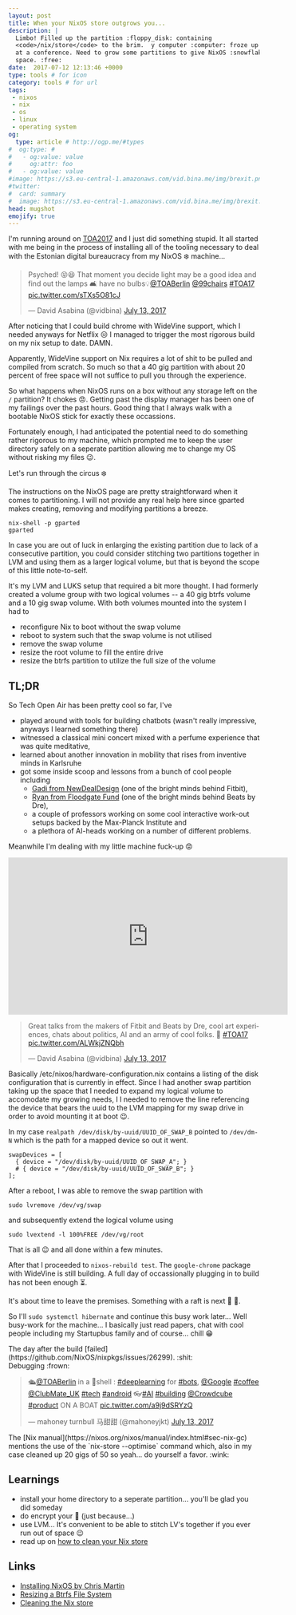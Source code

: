 ```yaml
---
layout: post
title: When your NixOS store outgrows you...
description: |
  Limbo! Filled up the partition :floppy_disk: containing
  <code>/nix/store</code> to the brim.  y computer :computer: froze up and I'm
  at a conference. Need to grow some partitions to give NixOS :snowflake: some
  space. :free:
date:  2017-07-12 12:13:46 +0000
type: tools # for icon
category: tools # for url
tags:
 - nixos
 - nix
 - os
 - linux
 - operating system
og:
  type: article # http://ogp.me/#types
#  og:type: #
#   - og:value: value
#     og:attr: foo
#   - og:value: value
#image: https://s3.eu-central-1.amazonaws.com/vid.bina.me/img/brexit.png
#twitter:
#  card: summary
#  image: https://s3.eu-central-1.amazonaws.com/vid.bina.me/img/brexit.png
head: mugshot
emojify: true
---
```

I'm running around on [TOA2017](https://toa.berlin) and I just did something stupid.
It all started with me being in the process of installing all of the tooling
necessary to deal with the Estonian digital bureaucracy from my NixOS :snowflake:
machine...

<div class="element tweet">
  <blockquote class="twitter-tweet" data-lang="en"><p lang="en" dir="ltr">Psyched! 😝😆 That moment you decide light may be a good idea and find out the lamps 🛋️ have no bulbs💡<a href="https://twitter.com/TOABerlin">@TOABerlin</a> <a href="https://twitter.com/99chairs">@99chairs</a> <a href="https://twitter.com/hashtag/TOA17?src=hash">#TOA17</a> <a href="https://t.co/sTXs5O81cJ">pic.twitter.com/sTXs5O81cJ</a></p>&mdash; David Asabina (@vidbina) <a href="https://twitter.com/vidbina/status/885517003947036672">July 13, 2017</a></blockquote>
  <script async src="//platform.twitter.com/widgets.js" charset="utf-8"></script>
</div>

After noticing that I could build chrome with WideVine support, which I needed
anyways for Netflix :unamused: I managed to trigger the most rigorous build on
my nix setup to date. DAMN.

Apparently, WideVine support on Nix requires a lot of shit to be pulled and
compiled from scratch. So much so that a 40 gig partition with about 20
percent of free space will not suffice to pull you through the experience.

So what happens when NixOS runs on a box without any storage left on the
`/` partition? It chokes :angry:. Getting past the display manager has been
one of my failings over the past hours. Good thing that I always walk with
a bootable NixOS stick for exactly these occassions.

Fortunately enough, I had anticipated the potential need to do something rather
rigorous to my machine, which prompted me to keep the user directory safely on
a seperate partition allowing me to change my OS without risking my files
:wink:.

Let's run through the circus :snowflake:

The instructions on the NixOS page are pretty straightforward when it comes
to partitioning. I will not provide any real help here since gparted makes
creating, removing and modifying partitions a breeze.

```
nix-shell -p gparted
gparted
```

<div class="element note">
In case you are out of luck in enlarging the existing partition due to lack of
a consecutive partition, you could consider stitching two partitions together
in LVM and using them as a larger logical volume, but that is beyond the scope
of this little note-to-self.
</div>

It's my LVM and LUKS setup that required a bit more thought. I had formerly
created a volume group with two logical volumes -- a 40 gig btrfs volume and
a 10 gig swap volume. With both volumes mounted into the system I had to

 - reconfigure Nix to boot without the swap volume
 - reboot to system such that the swap volume is not utilised
 - remove the swap volume
 - resize the root volume to fill the entire drive
 - resize the btrfs partition to utilize the full size of the volume

## TL;DR

So Tech Open Air has been pretty cool so far, I've
 - played around with tools for building chatbots (wasn't really impressive, anyways I learned
 something there)
 - witnessed a classical mini concert mixed with a perfume experience that was quite meditative,
 - learned about another innovation in mobility that rises from inventive minds in Karlsruhe
 - got some inside scoop and lessons from a bunch of cool people including
   - [Gadi from
NewDealDesign](https://newdealdesign.com/studio) (one of the bright minds behind Fitbit),
   - [Ryan from Floodgate Fund](http://floodgate.com/ryan-walsh/) (one of the bright minds
   behind Beats by Dre),
   - a couple of professors working on some cool interactive work-out setups backed by the
   Max-Planck Institute and
   - a plethora of AI-heads working on a number of different problems.

Meanwhile I'm dealing with my little machine fuck-up :rage:

<div class="element video">
  <iframe width="560" height="315" src="https://www.youtube.com/embed/OazFiIhwAEs" frameborder="0" allowfullscreen></iframe>
</div>

<div class="element tweet">
  <blockquote class="twitter-tweet" data-lang="en"><p lang="en" dir="ltr">Great talks from the makers of Fitbit and Beats by Dre, cool art experiences, chats about politics, AI and an army of cool folks. 🤘 <a href="https://twitter.com/hashtag/TOA17?src=hash">#TOA17</a> <a href="https://t.co/ALWkjZNQbh">pic.twitter.com/ALWkjZNQbh</a></p>&mdash; David Asabina (@vidbina) <a href="https://twitter.com/vidbina/status/885496635219955713">July 13, 2017</a></blockquote>
  <script async src="//platform.twitter.com/widgets.js" charset="utf-8"></script>
</div>

Basically /etc/nixos/hardware-configuration.nix contains a listing of the disk
configuration that is currently in effect. Since I had another swap partition taking up
the space that I needed to expand my logical volume to accomodate my growing needs, I
I needed to remove the line referencing the device that bears the uuid to the LVM mapping
for my swap drive in order to avoid mounting it at boot :wink:.

In my case `realpath /dev/disk/by-uuid/UUID_OF_SWAP_B` pointed to `/dev/dm-N`
which is the path for a mapped device so out it went.


```
swapDevices = [
  { device = "/dev/disk/by-uuid/UUID_OF SWAP_A"; }
  # { device = "/dev/disk/by-uuid/UUID_OF_SWAP_B"; }
];
```

After a reboot, I was able to remove the swap partition with

```
sudo lvremove /dev/vg/swap
```

and subsequently extend the logical volume using

```
sudo lvextend -l 100%FREE /dev/vg/root
```

That is all :wink: and all done within a few minutes.

After that I proceeded to `nixos-rebuild test`. The `google-chrome` package with
WideVine is still building. A full day of occassionally plugging in to build has
not been enough :hourglass_flowing_sand:.

It's about time to leave the premises. Something with a raft is next :rowboat: :metal:.

So I'll `sudo systemctl hibernate` and continue this busy work later... Well busy-work
for the machine... I basically just read papers, chat with cool people including my
Startupbus family and of course... chill :grin:

<div class="element note">
The day after the build
[failed](https://github.com/NixOS/nixpkgs/issues/26299). :shit:
</div>
Debugging :frown:

<div class="element tweet">
  <blockquote class="twitter-tweet" data-lang="en"><p lang="en" dir="ltr">🛳<a href="https://twitter.com/TOABerlin">@TOABerlin</a> in a 🌰shell : <a href="https://twitter.com/hashtag/deeplearning?src=hash">#deeplearning</a> for <a href="https://twitter.com/hashtag/bots?src=hash">#bots</a>, <a href="https://twitter.com/Google">@Google</a> <a href="https://twitter.com/hashtag/coffee?src=hash">#coffee</a> <a href="https://twitter.com/ClubMate_UK">@ClubMate_UK</a> <a href="https://twitter.com/hashtag/tech?src=hash">#tech</a> <a href="https://twitter.com/hashtag/android?src=hash">#android</a> 👓<a href="https://twitter.com/hashtag/AI?src=hash">#AI</a> <a href="https://twitter.com/hashtag/building?src=hash">#building</a> <a href="https://twitter.com/Crowdcube">@Crowdcube</a> <a href="https://twitter.com/hashtag/product?src=hash">#product</a> ON A BOAT <a href="https://t.co/a9j9dSRYzQ">pic.twitter.com/a9j9dSRYzQ</a></p>&mdash; mahoney turnbull 马甜甜 (@mahoneyjkt) <a href="https://twitter.com/mahoneyjkt/status/885435818445332482">July 13, 2017</a></blockquote>
  <script async src="//platform.twitter.com/widgets.js" charset="utf-8"></script>
</div>

<div class="element note">
The [Nix manual](https://nixos.org/nixos/manual/index.html#sec-nix-gc) mentions
the use of the `nix-store --optimise` command which, also in my case cleaned up
20 gigs of 50 so yeah... do yourself a favor. :wink:
</div>

## Learnings

 - install your home directory to a seperate partition... you'll be glad you did someday
 - do encrypt your :shit: (just because...)
 - use LVM... It's convenient to be able to stitch LV's together if you ever run out of space :wink:
 - read up on [how to clean your Nix store](https://nixos.org/nixos/manual/index.html#sec-nix-gc)

## Links

- [Installing NixOS by Chris Martin](https://chris-martin.org/2015/installing-nixos)
- [Resizing a Btrfs File System](https://docs.oracle.com/cd/E37670_01/E37355/html/ol_use_case2_btrfs.html)
- [Cleaning the Nix store](https://nixos.org/nixos/manual/index.html#sec-nix-gc)
